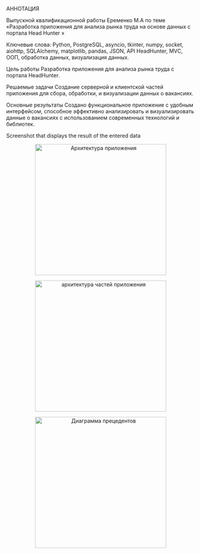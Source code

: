 АННОТАЦИЯ

Выпускной  квалификационной работы  			Еременко М.А 
по теме «Разработка приложения для анализа рынка труда на основе данных с портала Head Hunter »

Ключевые слова: Python, PostgreSQL, asyncio, tkinter, numpy, socket, aiohttp, SQLAlchemy, matplotlib, pandas, JSON, API HeadHunter, MVC, ООП, обработка данных, визуализация данных.

Цель работы 
Разработка приложения для анализа рынка труда с портала HeadHunter.


Решаемые задачи
Создание серверной и клиентской частей приложения для сбора, обработки, и 
визуализации данных о вакансиях.

Основные результаты
Создано функциональное приложение с удобным интерфейсом, способное
эффективно анализировать и визуализировать данные о вакансиях с
использованием современных технологий и библиотек.

Screenshot that displays the result of the entered data
<p align="center">
<img  src="analysis-of-data-from-the-Head-Hunter-portal/blob/main/images/Архитектура приложения.png"  width="350" alt="Архитектура приложения"/>
</p>
<p align="center">
<img  src="analysis-of-data-from-the-Head-Hunter-portal/blob/main/images/архитектура частей приложения.png"  width="350" alt="архитектура частей приложения"/>
</p>
<p align="center">
<img  src="analysis-of-data-from-the-Head-Hunter-portal/blob/main/images/Диаграмма прецедентов.png"  width="350" alt="Диаграмма прецедентов"/>
</p>
